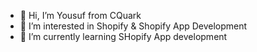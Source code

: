 - 👋 Hi, I’m Yousuf from CQuark
- 👀 I’m interested in Shopify & Shopify App Development
- 🌱 I’m currently learning SHopify App development
